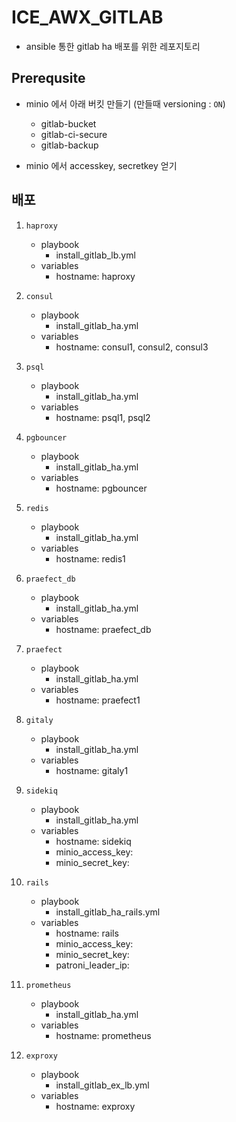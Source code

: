 # ICE_AWX_GITLAB

- ansible 통한 gitlab ha 배포를 위한 레포지토리

## Prerequsite

- minio 에서 아래 버킷 만들기 (만들때 versioning : `ON`)
  - gitlab-bucket
  - gitlab-ci-secure
  - gitlab-backup

- minio 에서 accesskey, secretkey 얻기

## 배포

1. `haproxy`
   - playbook
     - install_gitlab_lb.yml
   - variables
     - hostname: haproxy

2. `consul`
   - playbook
     - install_gitlab_ha.yml
   - variables
     - hostname: consul1, consul2, consul3

3. `psql`
   - playbook
     - install_gitlab_ha.yml
   - variables
     - hostname: psql1, psql2

4. `pgbouncer`
   - playbook
     - install_gitlab_ha.yml
   - variables
     - hostname: pgbouncer

5. `redis`
   - playbook
     - install_gitlab_ha.yml
   - variables
     - hostname: redis1

6. `praefect_db`
   - playbook
     - install_gitlab_ha.yml
   - variables
     - hostname: praefect_db

7. `praefect`
   - playbook
     - install_gitlab_ha.yml
   - variables
     - hostname: praefect1

8. `gitaly`
   - playbook
     - install_gitlab_ha.yml
   - variables
     - hostname: gitaly1

9. `sidekiq`
   - playbook
     - install_gitlab_ha.yml
   - variables
     - hostname: sidekiq
     - minio_access_key: <minio access key>
     - minio_secret_key: <minio secret key>

10. `rails`
    - playbook
      - install_gitlab_ha_rails.yml
    - variables
      - hostname: rails
      - minio_access_key: <minio access key>
      - minio_secret_key: <minio secret key>
      - patroni_leader_ip: <patroni leader ip>

11. `prometheus`
    - playbook
      - install_gitlab_ha.yml
    - variables
      - hostname: prometheus

12. `exproxy`
    - playbook
      - install_gitlab_ex_lb.yml
    - variables
      - hostname: exproxy